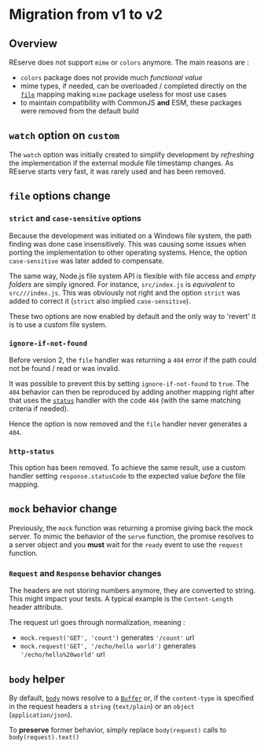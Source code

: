 # Migration from v1 to v2

## Overview

REserve does not support `mime` or `colors` anymore. The main reasons are :
- `colors` package does not provide much *functional value*
- mime types, if needed, can be overloaded / completed directly on the [`file`](file.md) mapping making `mime` package useless for most use cases
- to maintain compatibility with CommonJS **and** ESM, these packages were removed from the default build

## `watch` option on `custom`

The `watch` option was initially created to simplify development by *refreshing* the implementation if the external module file timestamp changes.
As REserve starts very fast, it was rarely used and has been removed.

## `file` options change

### `strict` and `case-sensitive` options

Because the development was initiated on a Windows file system, the path finding was done case insensitively. This was causing some issues when porting the implementation to other operating systems. Hence, the option `case-sensitive` was later added to compensate.

The same way, Node.js file system API is flexible with file access and *empty folders* are simply ignored. For instance, `src/index.js` is *equivalent* to `src///index.js`. This was obviously not right and the option `strict` was added to correct it (`strict` also implied `case-sensitive`).

These two options are now enabled by default and the only way to 'revert' it is to use a custom file system.

### `ignore-if-not-found`

Before version 2, the `file` handler was returning a `404` error if the path could not be found / read or was invalid.

It was possible to prevent this by setting `ignore-if-not-found` to `true`.
The `404` behavior can then be reproduced by adding another mapping right after that uses the [`status`](status.md) handler with the code `404` (with the same matching criteria if needed).

Hence the option is now removed and the `file` handler never generates a `404`.

### `http-status`

This option has been removed. To achieve the same result, use a custom handler setting `response.statusCode` to the expected value *before* the file mapping.

## `mock` behavior change

Previously, the `mock` function was returning a promise giving back the mock server.
To mimic the behavior of the `serve` function, the promise resolves to a server object and you **must** wait for the `ready` event to use the `request` function.

### `Request` and `Response` behavior changes

The headers are not storing numbers anymore, they are converted to string. This might impact your tests. A typical example is the `Content-Length` header attribute.

The request url goes through normalization, meaning :

* `mock.request('GET', 'count')` generates `'/count'` url
* `mock.request('GET', '/echo/hello world')` generates `'/echo/hello%20world'` url

## `body` helper

By default, [`body`](body.md) nows resolve to a [`Buffer`](https://nodejs.org/docs/latest/api/buffer.html) or, if the `content-type` is specified in the request headers a `string` (`text/plain`) or an `object` (`application/json`).

To **preserve** former behavior, simply replace `body(request)` calls to `body(request).text()`
